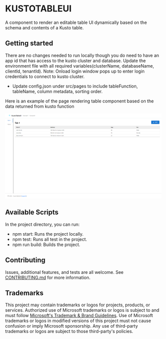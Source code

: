 # KUSTOTABLEUI

A component to render an editable table UI dynamically based on the schema and contents of a Kusto table.

## Getting started

There are no changes needed to run locally though you do need to have an app id that has access to the kusto cluster and database. Update the environment file with all required variables(clusterName, databaseName, clientId, tenantId). Note: Onload login window pops up to enter login credentials to connect to kusto cluster.

- Update config.json under src/pages to include tableFunction, tableName, column metadata, sorting order.

Here is an example of the page rendering table component based on the data returned from kusto function

![Alt text](./example_screenshot.png)

## Available Scripts

In the project directory, you can run:

- npm start: Runs the project locally.
- npm test: Runs all test in the project.
- npm run build: Builds the project.

## Contributing

Issues, additional features, and tests are all welcome. See [CONTRIBUTING.md](CONTRIBUTING.md) for more information.

## Trademarks

This project may contain trademarks or logos for projects, products, or services. Authorized use of Microsoft
trademarks or logos is subject to and must follow
[Microsoft's Trademark & Brand Guidelines](https://www.microsoft.com/en-us/legal/intellectualproperty/trademarks/usage/general).
Use of Microsoft trademarks or logos in modified versions of this project must not cause confusion or imply Microsoft sponsorship.
Any use of third-party trademarks or logos are subject to those third-party's policies.
